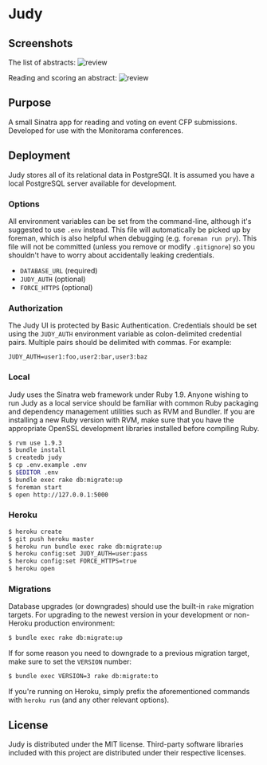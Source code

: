# Judy

## Screenshots

The list of abstracts:
![review](https://github.com/obfuscurity/judy/raw/master/screenshots/03_abstracts.png "List of Abstracts")

Reading and scoring an abstract:
![review](https://github.com/obfuscurity/judy/raw/master/screenshots/04_review.png "Reviewing an Abstract")

## Purpose

A small Sinatra app for reading and voting on event CFP submissions. Developed for use with the Monitorama conferences.

## Deployment

Judy stores all of its relational data in PostgreSQl. It is assumed you have a local PostgreSQL server available for development.

### Options

All environment variables can be set from the command-line, although it's suggested to use `.env` instead. This file will automatically be picked up by foreman, which is also helpful when debugging (e.g. `foreman run pry`). This file will not be committed (unless you remove or modify `.gitignore`) so you shouldn't have to worry about accidentally leaking credentials.

* `DATABASE_URL` (required)
* `JUDY_AUTH` (optional)
* `FORCE_HTTPS` (optional)

### Authorization

The Judy UI is protected by Basic Authentication. Credentials should be set using the `JUDY_AUTH` environment variable as colon-delimited credential pairs. Multiple pairs should be delimited with commas. For example:

```
JUDY_AUTH=user1:foo,user2:bar,user3:baz
```

### Local

Judy uses the Sinatra web framework under Ruby 1.9. Anyone wishing to run Judy as a local service should be familiar with common Ruby packaging and dependency management utilities such as RVM and Bundler. If you are installing a new Ruby version with RVM, make sure that you have the appropriate OpenSSL development libraries installed before compiling Ruby.

```bash
$ rvm use 1.9.3
$ bundle install
$ createdb judy
$ cp .env.example .env
$ $EDITOR .env
$ bundle exec rake db:migrate:up
$ foreman start
$ open http://127.0.0.1:5000
```

### Heroku

```bash
$ heroku create
$ git push heroku master
$ heroku run bundle exec rake db:migrate:up
$ heroku config:set JUDY_AUTH=user:pass
$ heroku config:set FORCE_HTTPS=true
$ heroku open
```

### Migrations

Database upgrades (or downgrades) should use the built-in `rake` migration targets. For upgrading to the newest version in your development or non-Heroku production environment:

```bash
$ bundle exec rake db:migrate:up
```

If for some reason you need to downgrade to a previous migration target, make sure to set the `VERSION` number:

```bash
$ bundle exec VERSION=3 rake db:migrate:to
```

If you're running on Heroku, simply prefix the aforementioned commands with `heroku run` (and any other relevant options).

## License

Judy is distributed under the MIT license. Third-party software libraries included with this project are distributed under their respective licenses.
